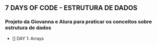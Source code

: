 ## 7 DAYS OF CODE - ESTRUTURA DE DADOS

### Projeto da Giovanna e Alura para praticar os conceitos sobre estrutura de dados

- [] DAY 1: Arrays